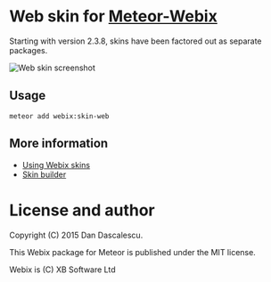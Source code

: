 # Web skin for [Meteor-Webix](https://atmospherejs.com/webix/webix)

Starting with version 2.3.8, skins have been factored out as separate packages.

![Web skin screenshot](http://docs.webix.com/media/desktop/skins/web_skin.png)


## Usage

    meteor add webix:skin-web
    
    
## More information

* [Using Webix skins](http://docs.webix.com/desktop__skins.html)
* [Skin builder](http://webix.com/skin-builder/)


# License and author

Copyright (C) 2015 Dan Dascalescu.

This Webix package for Meteor is published under the MIT license.

Webix is (C) XB Software Ltd
